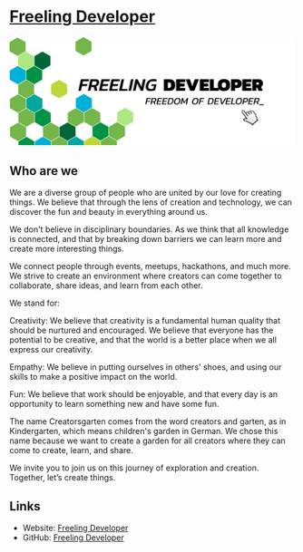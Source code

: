 # [Freeling Developer](#)

[![cover](https://github.com/freelingdeveloper/.github/raw/main/profile/cover.jpg)](#)

## Who are we
We are a diverse group of people who are united by our love for creating things. We believe that through the lens of creation and technology, we can discover the fun and beauty in everything around us.

We don't believe in disciplinary boundaries. As we think that all knowledge is connected, and that by breaking down barriers we can learn more and create more interesting things.

We connect people through events, meetups, hackathons, and much more. We strive to create an environment where creators can come together to collaborate, share ideas, and learn from each other.

We stand for:

Creativity: We believe that creativity is a fundamental human quality that should be nurtured and encouraged. We believe that everyone has the potential to be creative, and that the world is a better place when we all express our creativity.

Empathy: We believe in putting ourselves in others' shoes, and using our skills to make a positive impact on the world.

Fun: We believe that work should be enjoyable, and that every day is an opportunity to learn something new and have some fun.

The name Creatorsgarten comes from the word creators and garten, as in Kindergarten, which means children's garden in German. We chose this name because we want to create a garden for all creators where they can come to create, learn, and share.

We invite you to join us on this journey of exploration and creation. Together, let’s create things.

## Links
- Website: [Freeling Developer](#)
- GitHub: [Freeling Developer](https://github.com/freelingdeveloper)
